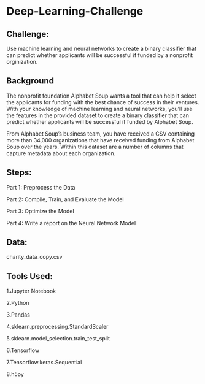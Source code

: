 # Deep-Learning-Challenge

## Challenge: 

Use machine learning and neural networks to create a binary classifier that can predict whether applicants will be successful if funded by a nonprofit orginization. 


## Background


The nonprofit foundation Alphabet Soup wants a tool that can help it select the applicants for funding with the best chance of success in their ventures. With your knowledge of machine learning and neural networks, you’ll use the features in the provided dataset to create a binary classifier that can predict whether applicants will be successful if funded by Alphabet Soup.


From Alphabet Soup’s business team, you have received a CSV containing more than 34,000 organizations that have received funding from Alphabet Soup over the years. Within this dataset are a number of columns that capture metadata about each organization.


## Steps:


Part 1: Preprocess the Data


Part 2: Compile, Train, and Evaluate the Model


Part 3: Optimize the Model


Part 4: Write a report on the Neural Network Model


## Data:


charity_data_copy.csv


## Tools Used: 


1.Jupyter Notebook


2.Python


3.Pandas 
  
  
4.sklearn.preprocessing.StandardScaler
  
  
5.sklearn.model_selection.train_test_split
    
    
6.Tensorflow

    
7.Tensorflow.keras.Sequential


8.h5py
